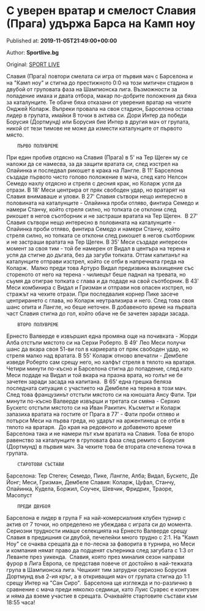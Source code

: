 
# С уверен вратар и смелост Славия (Прага) удържа Барса на Камп ноу

Published at: **2019-11-05T21:49:00+00:00**

Author: **Sportlive.bg**

Original: [SPORT LIVE](https://www.sportlive.bg/worldfootball/championsleague/s-uveren-vratar-i-smelost-slaviq-(praga)-udyrzha-barsa-na-kamp-nou-1403266.html)

Славия (Прага) повтори смелата си игра от първия мач с Барселона и на "Камп ноу" и стигна до престижното 0:0 на този митичен стадион в двубой от груповата фаза на Шампионска лига. Възможности за попадение имаха и двата отбора, макар по-добрите положения да бяха за каталунците. Те обаче бяха отказани от уверения вратар на чехите Онджей Коларж.
Въпреки провала на своя стадион, Барселона остава лидер в групата, имайки 8 точки в актива си. Дори Интер да победи Борусия (Дортмунд) или Борусия бие Интер в другия мач от групата, никой от тези тимове не може да измести каталунците от първото място.

        ПЪРВО ПОЛУВРЕМЕ
      
При един пробив отдясно на Славия (Прага) в 5' на Тер Щеген му се наложи да се намесва, за да защити вратата си, след изстрел на Олайинка и последвал рикошет в крака на Лангле. В 11' Барселона създаде първото чисто голово положение в мача, след като Нелсон Семедо нахлу отдясно и стреля с десния крак, но Коларж успя да отрази. В 18' Меси центрира от пряк свободен удар, но вратарят на Славия внимаваше и улови.
В 27' Славия сътвори нещо интересно в половината на каталунците - Олайинка проби отляво, финтира Семедо и намери Станчу, който стреля силно, но топката се отклони след рикошет в негов съотборник и не застраши вратата на Тер Щеген. 
В 27' Славия сътвори нещо интересно в половината на каталунците - Олайинка проби отляво, финтира Семедо и намери Станчу, който стреля силно, но топката се отклони след рикошет в негов съотборник и не застраши вратата на Тер Щеген. В 35' Меси създаде интересен момент за своя тим - той бе намерен от Видал в центъра на терена и успя да стигне до дъгата, без да загуби топката. Оттам капитанът на каталунците отправи изстрел, който се отби в напречната греда на Коларж. 
Малко преди това Артуро Видал предизвика възхищение със стореното от него на терена - чилиецът беше паднал на тревата, но съумя да отиграе топката с глава и да подаде на свой съотборник. В 43' Меси комбинира с Видал и Гризман и отправи нов опасен изстрел, но стражът на чехите отрази. При последвалия корнер Пике засече центрирането с глава, но Коларж неутрализира и него. След това своя шанс опита и Лангле, но беше неточен. В добавеното време на първата част Славия стигна до гол, който обаче не бе зачетен заради засада. 

        ВТОРО ПОЛУВРЕМЕ
      
Ернесто Валверде е извършил една промяна още на почивката - Жорди Алба отстъпи мястото си на Серхи Роберто. В 49' Лео Меси получи шанс да вкара своя 51-ви гол в кариерата от пряк свободен удар, но стреля малко над вратата. В 55' Коларж отново впечатли - Дембеле изведе Роберто сам срещу него, но халфът стреля в тялото на вратаря. Четири минути по-късно и Барселона стигна до попадение, след като Меси подаде на Видал и той вкара на празна врата, но голът не бе зачетен заради засада на капитана. 
В 65' една грешка беляза последната ситуация с участието на Дембеле на терена в този мач. След това французинът отстъпи мястото си на юношата Ансу Фати. Три минути по-късно Валверде извърши и третата си смяна - Серхио Бускетс отстъпи мястото си на Иван Ракитич. Късметът и Коларж запазиха вратата на гостите от Прага в 77' - Фати проби отляво и потърси Меси на първа греда, но ударът на аржентинеца се отби в тялото на вратаря. 
До края на редовното и добавеното време Барселона така и не намери път към вратата на Славия. Това бе второ равенство за каталунците в груповата фаза след ремито с Борусия (Дортмунд) в първия мач. За чехите това бе втората спечелена точка в групата. 

        СТАРОТОВИ СЪСТАВИ
      
Барселона: Тер Стеген; Семедо, Пике, Лангле, Алба; Видал, Бускетс, Де Йонг; Меси, Гризман, Дембеле
Славия: Коларж, Цуфал, Станчу, Олайинка, Кудела, Боржил, Соучек, Шевчик, Фридрих, Траоре, Масопуст

        ПРЕДИ ДВУБОЯ
      
Барселона е лидер в група F на най-комерсиалния клубен турнир с актив от 7 точки, но определено не убеждава с играта си до момента. Сериозни трудности имаше селекцията на Ернесто Валверде срещу Славия в предишния си двубой, печелейки много трудно с 2:1. На "Камп Ноу" се очаква срещата да е по-лесна за фаворита в турнира, но Меси и компания нямат право да подценят съперника след загубата с 1:3 от Леванте през уикенда. 
Славия, която през миналия сезон направи фурор в Лига Европа, се представя повече от достойно в най-тежката група в Шампионска лига. Чешкият тим затрудни сериозно Борусия Дортмунд във 2-ия кръг, а в откриващия мач от групата стигна до 1:1 срещу Интер на "Сан Сиро". 
Барселона ще изглежда и по-различно в сравнение с мача преди няколко седмици, като Луис Суарес е контузен и няма да вземе участие в срещата. Очаквайте стартовите състави към 18:55 часа! 

